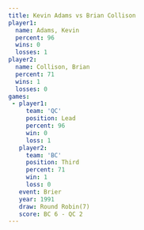 ```yaml
---
title: Kevin Adams vs Brian Collison
player1:               
  name: Adams, Kevin   
  percent: 96          
  wins: 0              
  losses: 1            
player2:               
  name: Collison, Brian
  percent: 71          
  wins: 1              
  losses: 0            
games:
 - player1:        
     team: 'QC'    
     position: Lead
     percent: 96   
     win: 0        
     loss: 1       
   player2:         
     team: 'BC'     
     position: Third
     percent: 71    
     win: 1         
     loss: 0        
   event: Brier        
   year: 1991          
   draw: Round Robin(7)
   score: BC 6 - QC 2  
---
```


